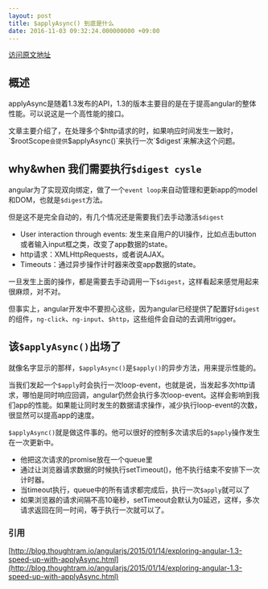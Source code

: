```yaml
---
layout: post
title: $applyAsync() 到底是什么
date: 2016-11-03 09:32:24.000000000 +09:00
---
```


[访问原文地址](http://njfeng.com/2016/11/applyAsync/)

## 概述

applyAsync是随着1.3发布的API，1.3的版本主要目的是在于提高angular的整体性能。可以说这是一个高性能的接口。

文章主要介绍了，在处理多个$http请求的时，如果响应时间发生一致时，`$rootScope`会提供`$applyAsync()`来执行一次`$digest`来解决这个问题。


## why&when 我们需要执行`$digest cysle`

angular为了实现双向绑定，做了一个`event loop`来自动管理和更新app的model和DOM，也就是`$digest`方法。

但是这不是完全自动的，有几个情况还是需要我们去手动激活`$digest`

-	User interaction through events: 发生来自用户的UI操作，比如点击button或者输入input框之类，改变了app数据的state。
- http请求：XMLHttpRequests，或者说AJAX。
- Timeouts：通过异步操作计时器来改变app数据的state。

一旦发生上面的操作，都是需要去手动调用一下`$digest`，这样看起来感觉用起来很麻烦，对不对。

但事实上，angular开发中不要担心这些，因为angular已经提供了配置好`$digest`的组件，`ng-click`、`ng-input`、`$http`，这些组件会自动的去调用trigger。


## 该`$applyAsync()`出场了

就像名字显示的那样，`$applyAsync()`是`$apply()`的异步方法，用来提示性能的。

当我们发起一个`$apply`时会执行一次loop-event，也就是说，当发起多次http请求，哪怕是同时响应回调，angular仍然会执行多次loop-event。这样会影响到我们app的性能。如果能让同时发生的数据请求操作，减少执行loop-event的次数，很显然可以提高app的速度。

`$applyAsync()`就是做这件事的。他可以很好的控制多次请求后的`$apply`操作发生在一次更新中。

- 他把这次请求的promise放在一个queue里
- 通过让浏览器请求数据的时候执行setTimeout()，他不执行结束不安排下一次计时器。
- 当timeout执行，queue中的所有请求都完成后，执行一次`$apply`就可以了
- 如果浏览器的请求间隔不高10毫秒，setTimeout会默认为0延迟，这样，多次请求返回在同一时间，等于执行一次就可以了。

### 引用
[http://blog.thoughtram.io/angularjs/2015/01/14/exploring-angular-1.3-speed-up-with-applyAsync.html](http://blog.thoughtram.io/angularjs/2015/01/14/exploring-angular-1.3-speed-up-with-applyAsync.html)



